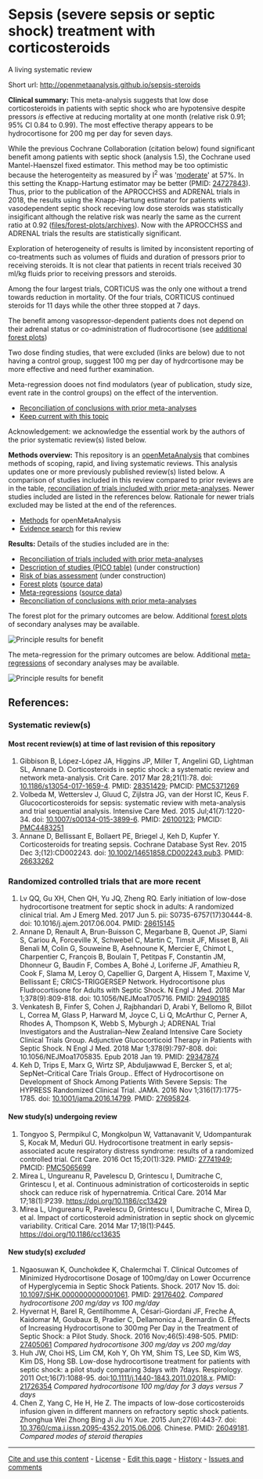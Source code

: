 # Sepsis (severe sepsis or septic shock) treatment with corticosteroids

A living systematic review

Short url: http://openmetaanalysis.github.io/sepsis-steroids

**Clinical summary:** This meta-analysis suggests that low dose corticosteroids in patients with septic shock who are hypotensive despite pressors *is* effective at reducing mortality at one month (relative risk 0.91; 95% CI 0.84 to 0.99). The most effective therapy appears to be hydrocortisone for 200 mg per day for seven days.

While the previous Cochrane Collaboration (citation below) found significant benefit among patients with septic shock (analysis 1.5), the Cochrane used Mantel-Haenszel fixed estimator. This method may be too optimistic because the heterogenteity as measured by I<sup>2</sup> was '[moderate](http://handbook.cochrane.org/chapter_9/9_5_2_identifying_and_measuring_heterogeneity.htm)' at 57%. In this setting the Knapp-Hartung estimator may be better (PMID: [24727843](https://pubmed.gov/24727843)). Thus, prior to the publication of the APROCCHSS and ADRENAL trials in 2018, the results using the Knapp-Hartung estimator for patients with vasodependent septic shock receving low dose steroids was statistically insigificant although the relative risk was nearly the same as the current ratio at 0.92 ([files/forest-plots/archives](files/forest-plots/archives)). Now with the APROCCHSS and ADRENAL trials the results are statistically significant.

Exploration of heterogeneity of results is limited by inconsistent reporting of co-treatments such as volumes of fluids and duration of pressors prior to receiving steroids. It is not clear that patients in recent trials received 30 ml/kg fluids prior to receiving pressors and steroids. 

Among the four largest trials, CORTICUS was the only one without a trend towards reduction in mortality. Of the four trials, CORTICUS continued steroids for 11 days while the other three stopped at 7 days.

The benefit among vasopressor-dependent patients does not depend on their adrenal status or co-administration of fludrocortisone (see [additional forest plots](files/forest-plots))

Two dose finding studies, that were excluded (links are below) due to not having a control group, suggest 100 mg per day of hydrcortisone may be more effective and need further examination.

Meta-regression dooes not find modulators (year of publication, study size, event rate in the control groups) on the effect of the intervention.
* [Reconciliation of conclusions with prior meta-analyses](files/reconciliation-tables/Reconciliation%20of%20conclusions.pdf)
* [Keep current with this topic](files/searching/Keep-up.md)

Acknowledgement: we acknowledge the essential work by the authors of the prior systematic review(s) listed below.

**Methods overview:** This repository is an [openMetaAnalysis](https://openmetaanalysis.github.io/) that combines methods of scoping, rapid, and living systematic reviews.  This analysis updates one or more previously published review(s) listed below. A comparison of studies included in this review compared to prior reviews are in the table, [reconciliation of trials included with prior meta-analyses](files/reconciliation-tables/Reconciliation%20of%20studies.pdf). Newer studies included are listed in the references below. Rationale for newer trials excluded may be listed at the end of the references. 
* [Methods](http://openmetaanalysis.github.io/methods.html) for openMetaAnalysis
* [Evidence search](files/searching/evidence-search.md) for this review

**Results:** Details of the studies included are in the:
* [Reconciliation of trials included with prior meta-analyses](files/reconciliation-tables/Reconciliation%20of%20studies.pdf)
* [Description of studies (PICO table)](files/study-details/table-pico.pdf) (under construction)
* [Risk of bias assessment](files/study-details/table-bias.pdf) (under construction)
* [Forest plots](files//forest-plots) ([source data](files/data))
* [Meta-regressions](files//metaregression) ([source data](files/data))
* [Reconciliation of conclusions with prior meta-analyses](files/reconciliation-tables/Reconciliation%20of%20conclusions.pdf)

The forest plot for the primary outcomes are below. Additional [forest plots](files/forest-plots) of secondary analyses may be available. 

![Principle results for benefit](files/forest-plots/Outcome-Primary.png "Principle results for benefit]")

The meta-regression for the primary outcomes are below. Additional [meta-regressions](files/metaregression) of secondary analyses may be available. 

![Principle results for benefit](files/metaregression/Outcome-Primary.png "Principle results for benefit]")

References:
----------------------------------
### Systematic review(s)
#### Most recent review(s) at time of last revision of this repository
1. Gibbison B, López-López JA, Higgins JP, Miller T, Angelini GD, Lightman SL, Annane D. Corticosteroids in septic shock: a systematic review and network meta-analysis. Crit Care. 2017 Mar 28;21(1):78. doi: [10.1186/s13054-017-1659-4](http://dx.doi.org/10.1186/s13054-017-1659-4). PMID: [28351429](http://pubmed.gov/28351429); PMCID: [PMC5371269](https://www.ncbi.nlm.nih.gov/pmc/articles/PMC5371269/)
2. Volbeda M, Wetterslev J, Gluud C, Zijlstra JG, van der Horst IC, Keus F. Glucocorticosteroids for sepsis: systematic review with meta-analysis and trial sequential analysis. Intensive Care Med. 2015 Jul;41(7):1220-34. doi: [10.1007/s00134-015-3899-6](http://dx.doi.org/10.1007/s00134-015-3899-6). PMID: [26100123](http://pubmed.gov/26100123); PMCID: [PMC4483251](https://www.ncbi.nlm.nih.gov/pmc/articles/PMC4483251/)
3. Annane D, Bellissant E, Bollaert PE, Briegel J, Keh D, Kupfer Y. Corticosteroids for treating sepsis. Cochrane Database Syst Rev. 2015 Dec 3;(12):CD002243. doi: [10.1002/14651858.CD002243.pub3](http://dx.doi.org/10.1002/14651858.CD002243.pub3). PMID: [26633262](http://pubmed.gov/26633262)

### Randomized controlled trials that are more recent
1. Lv QQ, Gu XH, Chen QH, Yu JQ, Zheng RQ. Early initiation of low-dose hydrocortisone treatment for septic shock in adults: A randomized clinical trial. Am J Emerg Med. 2017 Jun 5. pii: S0735-6757(17)30444-8. doi: 10.1016/j.ajem.2017.06.004. PMID: [28615145](http://pubmed.gov/28615145)
2. Annane D, Renault A, Brun-Buisson C, Megarbane B, Quenot JP, Siami S, Cariou A, Forceville X, Schwebel C, Martin C, Timsit JF, Misset B, Ali Benali M, Colin G, Souweine B, Asehnoune K, Mercier E, Chimot L, Charpentier C, François B, Boulain T, Petitpas F, Constantin JM, Dhonneur G, Baudin F, Combes A, Bohé J, Loriferne JF, Amathieu R, Cook F, Slama M, Leroy O, Capellier G, Dargent A, Hissem T, Maxime V, Bellissant E; CRICS-TRIGGERSEP Network. Hydrocortisone plus Fludrocortisone for Adults with Septic Shock. N Engl J Med. 2018 Mar
1;378(9):809-818. doi: 10.1056/NEJMoa1705716. PMID: [29490185](http://pubmed.gov/29490185)
3. Venkatesh B, Finfer S, Cohen J, Rajbhandari D, Arabi Y, Bellomo R, Billot L, Correa M, Glass P, Harward M, Joyce C, Li Q, McArthur C, Perner A, Rhodes A, Thompson K, Webb S, Myburgh J; ADRENAL Trial Investigators and the Australian–New Zealand Intensive Care Society Clinical Trials Group. Adjunctive Glucocorticoid Therapy in Patients with Septic Shock. N Engl J Med. 2018 Mar 1;378(9):797-808. doi: 10.1056/NEJMoa1705835. Epub 2018 Jan 19. PMID: [29347874](http://pubmed.gov/29347874)
4. Keh D, Trips E, Marx G, Wirtz SP, Abduljawwad E, Bercker S, et al; SepNet–Critical Care Trials Group.. Effect of Hydrocortisone on Development of Shock Among Patients With Severe Sepsis: The HYPRESS Randomized Clinical Trial. JAMA. 2016 Nov 1;316(17):1775-1785. doi: [10.1001/jama.2016.14799](http://dx.doi.org/10.1001/jama.2016.14799). PMID: [27695824](http://pubmed.gov/27695824).

#### New study(s) undergoing review
1. Tongyoo S, Permpikul C, Mongkolpun W, Vattanavanit V, Udompanturak S, Kocak M, Meduri GU. Hydrocortisone treatment in early sepsis-associated acute respiratory distress syndrome: results of a randomized controlled trial. Crit Care. 2016 Oct 15;20(1):329. PMID: [27741949](http://pubmed.gov/27741949); PMCID: [PMC5065699](https://www.ncbi.nlm.nih.gov/pmc/articles/pmid/27741949/)
2. Mirea L, Ungureanu R, Pavelescu D, Grintescu I, Dumitrache C, Grintescu I, et al. Continuous administration of corticosteroids in septic shock can reduce risk of hypernatremia. Critical Care. 2014 Mar 17;18(1):P239.  https://doi.org/10.1186/cc13429
3. Mirea L, Ungureanu R, Pavelescu D, Grintescu I, Dumitrache C, Mirea D, et al. Impact of corticosteroid administration in septic shock on glycemic variability. Critical Care. 2014 Mar 17;18(1):P445. https://doi.org/10.1186/cc13635


#### New study(s) *excluded* 
1. Ngaosuwan K, Ounchokdee K, Chalermchai T. Clinical Outcomes of Minimized Hydrocortisone Dosage of 100 mg/day on Lower Occurrence of Hyperglycemia in Septic Shock Patients. Shock. 2017 Nov 15. doi: [10.1097/SHK.0000000000001061](http://dx.doi.org/10.1097/SHK.0000000000001061). PMID: [29176402](http://pubmed.gov/29176402). *Compared hydrocortisone 200 mg/day vs 100 mg/day*
2. Hyvernat H, Barel R, Gentilhomme A, Césari-Giordani JF, Freche A, Kaidomar M,  Goubaux B, Pradier C, Dellamonica J, Bernardin G. Effects of Increasing Hydrocortisone to 300 mg Per Day in the Treatment of Septic Shock: a Pilot Study. Shock. 2016 Nov;46(5):498-505. PMID: [27405061](http://pubmed.gov/27405061) *Compared hydrocortisone 300 mg/day vs 200 mg/day*
3. Huh JW, Choi HS, Lim CM, Koh Y, Oh YM, Shim TS, Lee SD, Kim WS, Kim DS, Hong SB. Low-dose hydrocortisone treatment for patients with septic shock: a pilot study comparing 3days with 7days. Respirology. 2011 Oct;16(7):1088-95. doi:[10.1111/j.1440-1843.2011.02018.x](http://dx.doi.org/10.1111/j.1440-1843.2011.02018.x). PMID: [21726354](http://pubmed.gov/21726354) *Compared hydrocortisone 100 mg/day for 3 days versus 7 days*
4. Chen Z, Yang C, He H, He Z. The impacts of low-dose corticosteroids infusion given in different manners on refractory septic shock patients. Zhonghua Wei Zhong Bing Ji Jiu Yi Xue. 2015 Jun;27(6):443-7. doi: [10.3760/cma.j.issn.2095-4352.2015.06.006](http://dx.doi.org/10.3760/cma.j.issn.2095-4352.2015.06.006). Chinese. PMID: [26049181](http://pubmed.gov/26049181). *Compared modes of steroid therapies*


-------------------------------
[Cite and use this content](https://github.com/openMetaAnalysis/openMetaAnalysis.github.io/blob/master/reusing.MD)  - [License](files/LICENSE.md) - [Edit this page](../../edit/master/README.md) - [History](../../commits/master/README.md)  - 
[Issues and comments](../../issues?q=is%3Aboth+is%3Aissue)

